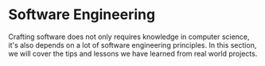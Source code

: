 # Software Engineering

Crafting software does not only requires knowledge in computer science, it's also depends on a lot of software engineering principles. In this section, we will cover the tips and lessons we have learned from real world projects.

